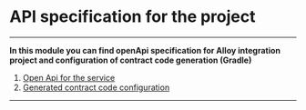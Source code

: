 # API specification for the project

___

**In this module you can find openApi specification for Alloy integration project and configuration of contract code
generation (Gradle)**

1. [Open Api for the service](resources/open-api.yaml)
2. [Generated contract code configuration](build.gradle)

---